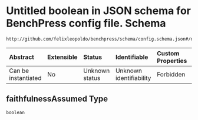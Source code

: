 # Untitled boolean in JSON schema for BenchPress config file. Schema

```txt
http://github.com/felixleopoldo/benchpress/schema/config.schema.json#/definitions/tetrad_fges/properties/faithfulnessAssumed
```



| Abstract            | Extensible | Status         | Identifiable            | Custom Properties | Additional Properties | Access Restrictions | Defined In                                                                    |
| :------------------ | :--------- | :------------- | :---------------------- | :---------------- | :-------------------- | :------------------ | :---------------------------------------------------------------------------- |
| Can be instantiated | No         | Unknown status | Unknown identifiability | Forbidden         | Allowed               | none                | [config.schema.json*](../../../out/config.schema.json "open original schema") |

## faithfulnessAssumed Type

`boolean`
